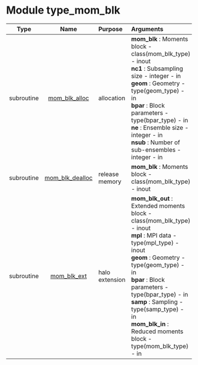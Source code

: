 # Module type_mom_blk

| Type | Name | Purpose | Arguments          |
| :--: | :--: | :------ | :----------------- |
| subroutine | [mom_blk_alloc](https://github.com/JCSDA/saber/tree/develop/src/saber/bump/type_mom_blk.F90#L52) | allocation | <b>mom_blk</b> :  Moments block - class(mom_blk_type) - inout<br><b>nc1</b> :  Subsampling size - integer - in<br><b>geom</b> :  Geometry - type(geom_type) - in<br><b>bpar</b> :  Block parameters - type(bpar_type) - in<br><b>ne</b> :  Ensemble size - integer - in<br><b>nsub</b> :  Number of sub-ensembles - integer - in |
| subroutine | [mom_blk_dealloc](https://github.com/JCSDA/saber/tree/develop/src/saber/bump/type_mom_blk.F90#L81) | release memory | <b>mom_blk</b> :  Moments block - class(mom_blk_type) - inout |
| subroutine | [mom_blk_ext](https://github.com/JCSDA/saber/tree/develop/src/saber/bump/type_mom_blk.F90#L105) | halo extension | <b>mom_blk_out</b> :  Extended moments block - class(mom_blk_type) - inout<br><b>mpl</b> :  MPI data - type(mpl_type) - inout<br><b>geom</b> :  Geometry - type(geom_type) - in<br><b>bpar</b> :  Block parameters - type(bpar_type) - in<br><b>samp</b> :  Sampling - type(samp_type) - in<br><b>mom_blk_in</b> :  Reduced moments block - type(mom_blk_type) - in |
